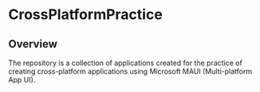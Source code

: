 # CrossPlatformPractice

## Overview

The repository is a collection of applications created for the practice of creating cross-platform applications using Microsoft MAUI (Multi-platform App UI).
